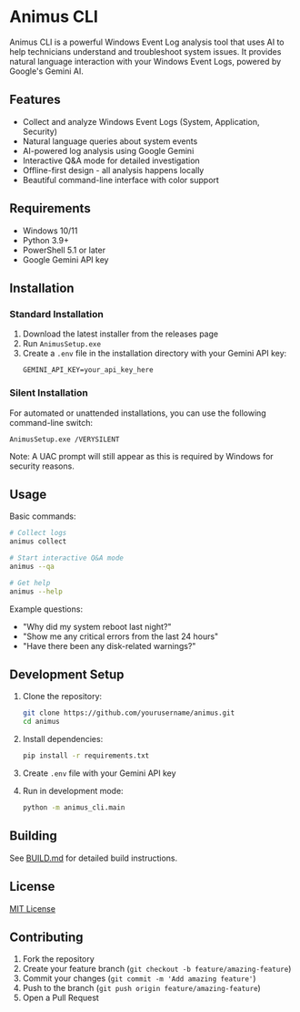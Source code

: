 # Animus CLI

Animus CLI is a powerful Windows Event Log analysis tool that uses AI to help technicians understand and troubleshoot system issues. It provides natural language interaction with your Windows Event Logs, powered by Google's Gemini AI.

## Features

- Collect and analyze Windows Event Logs (System, Application, Security)
- Natural language queries about system events
- AI-powered log analysis using Google Gemini
- Interactive Q&A mode for detailed investigation
- Offline-first design - all analysis happens locally
- Beautiful command-line interface with color support

## Requirements

- Windows 10/11
- Python 3.9+
- PowerShell 5.1 or later
- Google Gemini API key

## Installation

### Standard Installation
1. Download the latest installer from the releases page
2. Run `AnimusSetup.exe`
3. Create a `.env` file in the installation directory with your Gemini API key:
   ```
   GEMINI_API_KEY=your_api_key_here
   ```

### Silent Installation
For automated or unattended installations, you can use the following command-line switch:

```batch
AnimusSetup.exe /VERYSILENT
```

Note: A UAC prompt will still appear as this is required by Windows for security reasons.

## Usage

Basic commands:
```bash
# Collect logs
animus collect

# Start interactive Q&A mode
animus --qa

# Get help
animus --help
```

Example questions:
- "Why did my system reboot last night?"
- "Show me any critical errors from the last 24 hours"
- "Have there been any disk-related warnings?"

## Development Setup

1. Clone the repository:
   ```bash
   git clone https://github.com/yourusername/animus.git
   cd animus
   ```

2. Install dependencies:
   ```bash
   pip install -r requirements.txt
   ```

3. Create `.env` file with your Gemini API key

4. Run in development mode:
   ```bash
   python -m animus_cli.main
   ```

## Building

See [BUILD.md](BUILD.md) for detailed build instructions.

## License

[MIT License](LICENSE)

## Contributing

1. Fork the repository
2. Create your feature branch (`git checkout -b feature/amazing-feature`)
3. Commit your changes (`git commit -m 'Add amazing feature'`)
4. Push to the branch (`git push origin feature/amazing-feature`)
5. Open a Pull Request
